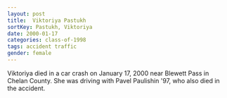 ```yaml
---
layout: post
title:  Viktoriya Pastukh
sortKey: Pastukh, Viktoriya
date: 2000-01-17
categories: class-of-1998
tags: accident traffic
gender: female
---
```

Viktoriya died in a car crash on January 17, 2000 near Blewett Pass in Chelan County. She was driving with Pavel Paulishin '97, who also died in the accident.
